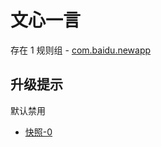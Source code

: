 # 文心一言

存在 1 规则组 - [com.baidu.newapp](/src/apps/com.baidu.newapp.ts)

## 升级提示

默认禁用

- [快照-0](https://i.gkd.li/import/13360280)
